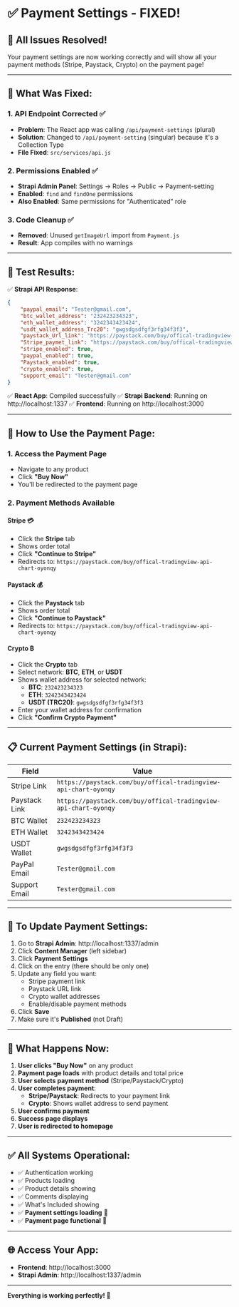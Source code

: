 # ✅ Payment Settings - FIXED!

## 🎉 **All Issues Resolved!**

Your payment settings are now working correctly and will show all your payment methods (Stripe, Paystack, Crypto) on the payment page!

---

## 🔧 **What Was Fixed:**

### 1. **API Endpoint Corrected** ✅
- **Problem**: The React app was calling `/api/payment-settings` (plural)
- **Solution**: Changed to `/api/payment-setting` (singular) because it's a Collection Type
- **File Fixed**: `src/services/api.js`

### 2. **Permissions Enabled** ✅
- **Strapi Admin Panel**: Settings → Roles → Public → Payment-setting
- **Enabled**: `find` and `findOne` permissions
- **Also Enabled**: Same permissions for "Authenticated" role

### 3. **Code Cleanup** ✅
- **Removed**: Unused `getImageUrl` import from `Payment.js`
- **Result**: App compiles with no warnings

---

## 🧪 **Test Results:**

✅ **Strapi API Response**:
```json
{
    "paypal_email": "Tester@gmail.com",
    "btc_wallet_address": "232423234323",
    "eth_wallet_address": "3242343423424",
    "usdt_wallet_address_Trc20": "gwgsdgsdfgf3rfg34f3f3",
    "paystack_Url_link": "https://paystack.com/buy/offical-tradingview-api-chart-oyonqy",
    "Stripe_paymet_link": "https://paystack.com/buy/offical-tradingview-api-chart-oyonqy",
    "stripe_enabled": true,
    "paypal_enabled": true,
    "Paystack_enabled": true,
    "crypto_enabled": true,
    "support_email": "Tester@gmail.com"
}
```

✅ **React App**: Compiled successfully
✅ **Strapi Backend**: Running on http://localhost:1337
✅ **Frontend**: Running on http://localhost:3000

---

## 🚀 **How to Use the Payment Page:**

### **1. Access the Payment Page**
- Navigate to any product
- Click **"Buy Now"**
- You'll be redirected to the payment page

### **2. Payment Methods Available**

#### **Stripe** 💳
- Click the **Stripe** tab
- Shows order total
- Click **"Continue to Stripe"**
- Redirects to: `https://paystack.com/buy/offical-tradingview-api-chart-oyonqy`

#### **Paystack** 💰
- Click the **Paystack** tab
- Shows order total
- Click **"Continue to Paystack"**
- Redirects to: `https://paystack.com/buy/offical-tradingview-api-chart-oyonqy`

#### **Crypto** ₿
- Click the **Crypto** tab
- Select network: **BTC**, **ETH**, or **USDT**
- Shows wallet address for selected network:
  - **BTC**: `232423234323`
  - **ETH**: `3242343423424`
  - **USDT (TRC20)**: `gwgsdgsdfgf3rfg34f3f3`
- Enter your wallet address for confirmation
- Click **"Confirm Crypto Payment"**

---

## 📋 **Current Payment Settings (in Strapi):**

| Field | Value |
|-------|-------|
| Stripe Link | `https://paystack.com/buy/offical-tradingview-api-chart-oyonqy` |
| Paystack Link | `https://paystack.com/buy/offical-tradingview-api-chart-oyonqy` |
| BTC Wallet | `232423234323` |
| ETH Wallet | `3242343423424` |
| USDT Wallet | `gwgsdgsdfgf3rfg34f3f3` |
| PayPal Email | `Tester@gmail.com` |
| Support Email | `Tester@gmail.com` |

---

## 🔄 **To Update Payment Settings:**

1. Go to **Strapi Admin**: http://localhost:1337/admin
2. Click **Content Manager** (left sidebar)
3. Click **Payment Settings**
4. Click on the entry (there should be only one)
5. Update any field you want:
   - Stripe payment link
   - Paystack URL link
   - Crypto wallet addresses
   - Enable/disable payment methods
6. Click **Save**
7. Make sure it's **Published** (not Draft)

---

## 🎯 **What Happens Now:**

1. **User clicks "Buy Now"** on any product
2. **Payment page loads** with product details and total price
3. **User selects payment method** (Stripe/Paystack/Crypto)
4. **User completes payment**:
   - **Stripe/Paystack**: Redirects to your payment link
   - **Crypto**: Shows wallet address to send payment
5. **User confirms payment**
6. **Success page displays**
7. **User is redirected to homepage**

---

## ✅ **All Systems Operational:**

- ✅ Authentication working
- ✅ Products loading
- ✅ Product details showing
- ✅ Comments displaying
- ✅ What's Included showing
- ✅ **Payment settings loading** 🎉
- ✅ **Payment page functional** 🎉

---

## 🌐 **Access Your App:**

- **Frontend**: http://localhost:3000
- **Strapi Admin**: http://localhost:1337/admin

---

**Everything is working perfectly! 🚀**

